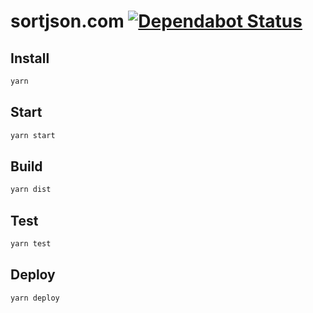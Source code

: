 # sortjson.com [![Dependabot Status](https://api.dependabot.com/badges/status?host=github&repo=ffflorian/sortjson.com)](https://dependabot.com)

## Install

```bash
yarn
```

## Start

```bash
yarn start
```

## Build

```bash
yarn dist
```

## Test

```bash
yarn test
```

## Deploy

```bash
yarn deploy
```
